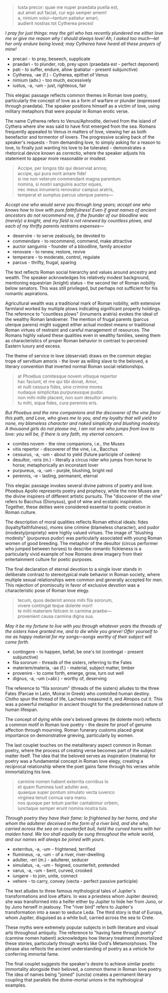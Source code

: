 > Iusta precor: quae me nuper praedata puella est,<br/>
> aut amet aut faciat, cur ego semper amem!<br/>
> a, nimium volui—tantum patiatur amari;<br/>
> audierit nostras tot Cytherea preces!<br/>

*I pray for just things: may the girl who has recently plundered me either love me or give me reason why I should always love! Ah, I asked too much—let her only endure being loved; may Cytherea have heard all these prayers of mine!*

- precari - to pray, beseech, supplicate
- praedari - to plunder, rob, prey upon (praedata est - perfect deponent)
- pati - to suffer, endure, allow (patiatur - present subjunctive)
- Cytherea, -ae (f.) - Cytherea, epithet of Venus
- nimium (adv.) - too much, excessively
- iustus, -a, -um - just, righteous, fair

This elegiac passage reflects common themes in Roman love poetry, particularly the concept of love as a form of warfare or plunder (expressed through praedata). The speaker positions himself as a victim of love, using military metaphors that were popular in Roman erotic verse. 

The name Cytherea refers to Venus/Aphrodite, derived from the island of Cythera where she was said to have first emerged from the sea. Romans frequently appealed to Venus in matters of love, viewing her as both benefactor and tormentor of lovers. The progressive scaling back of the speaker's requests - from demanding love, to simply asking for a reason to love, to finally just wanting his love to be tolerated - demonstrates a rhetorical device known as correctio, where the speaker adjusts his statement to appear more reasonable or modest.

> Accipe, per longos tibi qui deserviat annos;<br/>
> accipe, qui pura norit amare fide!<br/>
> si me non veterum commendant magna parentum<br/>
> nomina, si nostri sanguinis auctor eques,<br/>
> nec meus innumeris renovatur campus aratris,<br/>
> temperat et sumptus parcus uterque parens—<br/>

*Accept one who would serve you through long years; accept one who knows how to love with pure faithfulness! Even if great names of ancient ancestors do not recommend me, if the founder of our bloodline was (merely) a knight, and my field is not renewed by countless plows, and each of my thrifty parents restrains expenses—*

- deservire - to serve zealously, be devoted to
- commendare - to recommend, commend, make attractive
- auctor sanguinis - founder of a bloodline, family ancestor
- renovare - to renew, restore, revive
- temperare - to moderate, control, regulate
- parcus - thrifty, frugal, sparing

The text reflects Roman social hierarchy and values around ancestry and wealth. The speaker acknowledges his relatively modest background, mentioning equestrian (knight) status - the second tier of Roman nobility below senators. This was still privileged, but perhaps not sufficient for his romantic aspirations.

Agricultural wealth was a traditional mark of Roman nobility, with extensive farmland worked by multiple plows indicating significant property holdings. The reference to "countless plows" (innumeris aratris) evokes the ideal of the wealthy Roman landowner. The mention of frugal parents (parcus uterque parens) might suggest either actual modest means or traditional Roman virtues of restraint and careful management of resources. The Romans highly valued these qualities even in wealthy families, seeing them as characteristics of proper Roman behavior in contrast to perceived Eastern luxury and excess.

The theme of service in love (deserviat) draws on the common elegiac trope of servitium amoris - the lover as willing slave to the beloved, a literary convention that inverted normal Roman social relationships.

> at Phoebus comitesque novem vitisque repertor<br/>
> hac faciunt, et me qui tibi donat, Amor,<br/>
> et nulli cessura fides, sine crimine mores<br/>
> nudaque simplicitas purpureusque pudor.<br/>
> non mihi mille placent, non sum desultor amoris:<br/>
> tu mihi, siqua fides, cura perennis eris.<br/>

*But Phoebus and the nine companions and the discoverer of the vine favor this path, and Love, who gives me to you, and my loyalty that will yield to none, my blameless character and naked simplicity and blushing modesty. A thousand girls do not please me, I am not one who jumps from love to love: you will be, if there is any faith, my eternal concern.*

- comites novem - the nine companions, i.e., the Muses
- vitis repertor - discoverer of the vine, i.e., Bacchus
- cessurus, -a, -um - about to yield (future participle of cedere)
- desultor, -oris (m.) - literally a circus rider who jumps from horse to horse; metaphorically an inconstant lover
- purpureus, -a, -um - purple, blushing, bright red
- perennis, -e - lasting, permanent, eternal

This elegiac passage invokes several divine patrons of poetry and love. Phoebus Apollo represents poetry and prophecy, while the nine Muses are the divine inspirers of different artistic pursuits. The "discoverer of the vine" refers to Bacchus (Dionysus), god of wine and ecstatic inspiration. Together, these deities were considered essential to poetic creation in Roman culture.

The description of moral qualities reflects Roman ethical ideals: fides (loyalty/faithfulness), mores sine crimine (blameless character), and pudor (modesty/propriety) were highly valued virtues. The image of "blushing modesty" (purpureus pudor) was particularly associated with young Roman women of good breeding. The metaphor of the desultor (circus performer who jumped between horses) to describe romantic fickleness is a particularly vivid example of how Romans drew imagery from their entertainment culture for poetic purposes.

The final declaration of eternal devotion to a single lover stands in deliberate contrast to stereotypical male behavior in Roman society, where multiple sexual relationships were common and generally accepted for men. This rejection of promiscuity in favor of exclusive devotion was a characteristic pose of Roman love elegy.

> tecum, quos dederint annos mihi fila sororum,<br/>
> vivere contingat teque dolente mori!<br/>
> te mihi materiem felicem in carmina praebe—<br/>
> provenient causa carmina digna sua.<br/>

*May it be my fortune to live with you through whatever years the threads of the sisters have granted me, and to die while you grieve! Offer yourself to me as happy material for my songs—songs worthy of their subject will come forth.*

- contingere - to happen, befall, be one's lot (contingat - present subjunctive)
- fila sororum - threads of the sisters, referring to the Fates
- materiem/materia, -ae (f.) - material, subject matter, timber
- provenire - to come forth, emerge, grow, turn out well
- dignus, -a, -um (+abl.) - worthy of, deserving

The reference to "fila sororum" (threads of the sisters) alludes to the three Fates (Parcae in Latin, Moirai in Greek) who controlled human destiny. Clotho spun the thread of life, Lachesis measured it, and Atropos cut it. This was a powerful metaphor in ancient thought for the predetermined nature of human lifespan.

The concept of dying while one's beloved grieves (te dolente mori) reflects a common motif in Roman love poetry - the desire for proof of genuine affection through mourning. Roman funerary customs placed great importance on demonstrative grieving, particularly by women.

The last couplet touches on the metaliterary aspect common in Roman poetry, where the process of creating verse becomes part of the subject matter itself. The idea that the beloved serves as inspiration (materia) for poetry was a fundamental concept in Roman love elegy, creating a reciprocal relationship where the poet gains fame through his verses while immortalizing his love.

> carmine nomen habent exterrita cornibus Io<br/>
> et quam fluminea lusit adulter ave,<br/>
> quaeque super pontum simulato vecta iuvenco<br/>
> virginea tenuit cornua vara manu.<br/>
> nos quoque per totum pariter cantabimur orbem,<br/>
> iunctaque semper erunt nomina nostra tuis.<br/>

*Through poetry they have their fame: Io frightened by her horns, and she whom the adulterer deceived in the form of a river bird, and she who, carried across the sea on a counterfeit bull, held the curved horns with her maiden hand. We too shall equally be sung throughout the whole world, and our names will always be joined with yours.*

- exterritus, -a, -um - frightened, terrified
- flumineus, -a, -um - of a river, river-dwelling
- adulter, -eri (m.) - adulterer, seducer
- simulatus, -a, -um - feigned, counterfeit, pretended
- varus, -a, -um - bent, curved, crooked
- iungere - to join, unite, connect
- vehere - to carry, convey (vecta - perfect passive participle)

The text alludes to three famous mythological tales of Jupiter's transformations and love affairs. Io was a priestess whom Jupiter desired; she was transformed into a heifer either by Jupiter to hide her from Juno, or by Juno herself in jealousy. The "river bird" refers to Jupiter's transformation into a swan to seduce Leda. The third story is that of Europa, whom Jupiter, disguised as a white bull, carried across the sea to Crete.

These myths were extremely popular subjects in both literature and visual arts throughout antiquity. The reference to "having fame through poetry" (carmine nomen habent) acknowledges how literary treatment immortalized these stories, particularly through works like Ovid's Metamorphoses. The phrase also reflects the ancient understanding of poetry as a vehicle for conferring immortal fame.

The final couplet suggests the speaker's desire to achieve similar poetic immortality alongside their beloved, a common theme in Roman love poetry. The idea of names being "joined" (iuncta) creates a permanent literary coupling that parallels the divine-mortal unions in the mythological examples.

